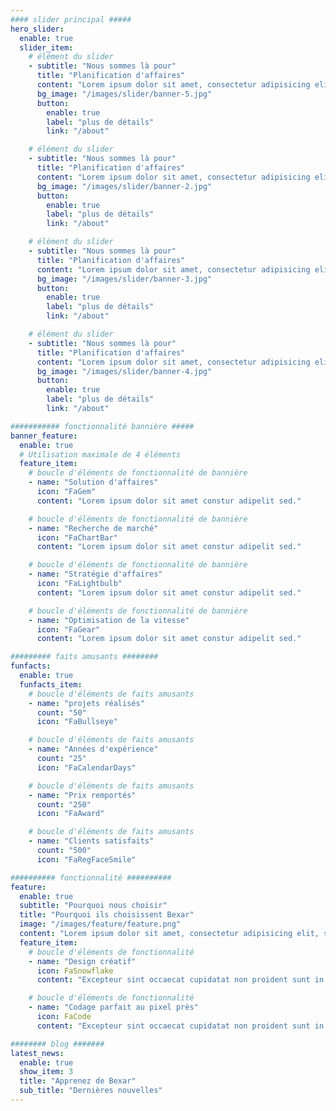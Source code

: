 ```yaml
---
#### slider principal #####
hero_slider:
  enable: true
  slider_item:
    # élément du slider
    - subtitle: "Nous sommes là pour"
      title: "Planification d'affaires"
      content: "Lorem ipsum dolor sit amet, consectetur adipisicing elit, sed do eiusmod tempor incididunt ut labore et dolore magna aliqua."
      bg_image: "/images/slider/banner-5.jpg"
      button:
        enable: true
        label: "plus de détails"
        link: "/about"

    # élément du slider
    - subtitle: "Nous sommes là pour"
      title: "Planification d'affaires"
      content: "Lorem ipsum dolor sit amet, consectetur adipisicing elit, sed do eiusmod tempor incididunt ut labore et dolore magna aliqua."
      bg_image: "/images/slider/banner-2.jpg"
      button:
        enable: true
        label: "plus de détails"
        link: "/about"

    # élément du slider
    - subtitle: "Nous sommes là pour"
      title: "Planification d'affaires"
      content: "Lorem ipsum dolor sit amet, consectetur adipisicing elit, sed do eiusmod tempor incididunt ut labore et dolore magna aliqua."
      bg_image: "/images/slider/banner-3.jpg"
      button:
        enable: true
        label: "plus de détails"
        link: "/about"

    # élément du slider
    - subtitle: "Nous sommes là pour"
      title: "Planification d'affaires"
      content: "Lorem ipsum dolor sit amet, consectetur adipisicing elit, sed do eiusmod tempor incididunt ut labore et dolore magna aliqua."
      bg_image: "/images/slider/banner-4.jpg"
      button:
        enable: true
        label: "plus de détails"
        link: "/about"

########### fonctionnalité bannière #####
banner_feature:
  enable: true
  # Utilisation maximale de 4 éléments
  feature_item:
    # boucle d'éléments de fonctionnalité de bannière
    - name: "Solution d'affaires"
      icon: "FaGem"
      content: "Lorem ipsum dolor sit amet constur adipelit sed."

    # boucle d'éléments de fonctionnalité de bannière
    - name: "Recherche de marché"
      icon: "FaChartBar"
      content: "Lorem ipsum dolor sit amet constur adipelit sed."

    # boucle d'éléments de fonctionnalité de bannière
    - name: "Stratégie d'affaires"
      icon: "FaLightbulb"
      content: "Lorem ipsum dolor sit amet constur adipelit sed."

    # boucle d'éléments de fonctionnalité de bannière
    - name: "Optimisation de la vitesse"
      icon: "FaGear"
      content: "Lorem ipsum dolor sit amet constur adipelit sed."

######### faits amusants ########
funfacts:
  enable: true
  funfacts_item:
    # boucle d'éléments de faits amusants
    - name: "projets réalisés"
      count: "50"
      icon: "FaBullseye"

    # boucle d'éléments de faits amusants
    - name: "Années d'expérience"
      count: "25"
      icon: "FaCalendarDays"

    # boucle d'éléments de faits amusants
    - name: "Prix remportés"
      count: "250"
      icon: "FaAward"

    # boucle d'éléments de faits amusants
    - name: "Clients satisfaits"
      count: "500"
      icon: "FaRegFaceSmile"

########## fonctionnalité ##########
feature:
  enable: true
  subtitle: "Pourquoi nous choisir"
  title: "Pourquoi ils choisissent Bexar"
  image: "/images/feature/feature.png"
  content: "Lorem ipsum dolor sit amet, consectetur adipisicing elit, sed do eius tempor incididunt ut labore."
  feature_item:
    # boucle d'éléments de fonctionnalité
    - name: "Design créatif"
      icon: FaSnowflake
      content: "Excepteur sint occaecat cupidatat non proident sunt in culpa qui officia."

    # boucle d'éléments de fonctionnalité
    - name: "Codage parfait au pixel près"
      icon: FaCode
      content: "Excepteur sint occaecat cupidatat non proident sunt in culpa qui officia."

######## blog #######
latest_news:
  enable: true
  show_item: 3
  title: "Apprenez de Bexar"
  sub_title: "Dernières nouvelles"
---
```

